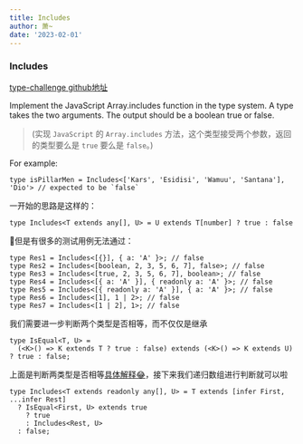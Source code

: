 ```yaml
---
title: Includes
author: 萧~
date: '2023-02-01'
---
```


### Includes

[type-challenge github地址](https://github.com/type-challenges/type-challenges/blob/main/questions/00898-easy-includes/README.md)

Implement the JavaScript Array.includes function in the type system. A type takes the two arguments. The output should be a boolean true or false.

>(实现 ```JavaScript``` 的 ```Array.includes``` 方法，这个类型接受两个参数，返回的类型要么是 ```true``` 要么是 ```false```。)

For example:

```
type isPillarMen = Includes<['Kars', 'Esidisi', 'Wamuu', 'Santana'], 'Dio'> // expected to be `false`
```

一开始的思路是这样的：
```
type Includes<T extends any[], U> = U extends T[number] ? true : false
```

🤔但是有很多的测试用例无法通过：

```
type Res1 = Includes<[{}], { a: 'A' }>; // false
type Res2 = Includes<[boolean, 2, 3, 5, 6, 7], false>; // false
type Res3 = Includes<[true, 2, 3, 5, 6, 7], boolean>; // false
type Res4 = Includes<[{ a: 'A' }], { readonly a: 'A' }>; // false
type Res5 = Includes<[{ readonly a: 'A' }], { a: 'A' }>; // false
type Res6 = Includes<[1], 1 | 2>; // false
type Res7 = Includes<[1 | 2], 1>; // false
```

我们需要进一步判断两个类型是否相等，而不仅仅是继承

```
type IsEqual<T, U> =
  (<K>() => K extends T ? true : false) extends (<K>() => K extends U) ? true : false;
```

上面是判断两类型是否相等[具体解释😂](https://stackoverflow.com/questions/68961864/how-does-the-equals-work-in-typescript)，接下来我们递归数组进行判断就可以啦

```
type Includes<T extends readonly any[], U> = T extends [infer First, ...infer Rest]
  ? IsEqual<First, U> extends true
    ? true
    : Includes<Rest, U>
  : false;
```